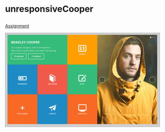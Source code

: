 # unresponsiveCooper

##
[Assignment](https://github.com/turingschool/front-end-curriculum/blob/gh-pages/projects/static-comp-challenge.md)

![Comp](images/static-comp-challenge-1.jpg)

